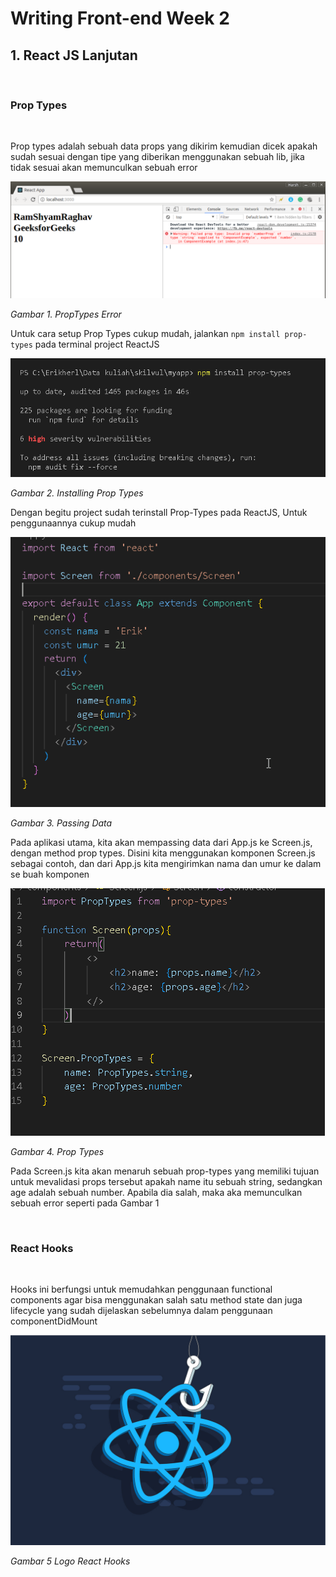 # Writing Front-end Week 2

## 1. React JS Lanjutan

<br>

### **Prop Types**

<br>

Prop types adalah sebuah data props yang dikirim kemudian dicek apakah sudah sesuai dengan tipe yang diberikan menggunakan sebuah lib, jika tidak sesuai akan memunculkan sebuah error

![Gambar 1](./1%20Lanjutan/PropTypes.png)

*Gambar 1. PropTypes Error*

Untuk cara setup Prop Types cukup mudah, jalankan `npm install prop-types` pada terminal project ReactJS

![Gambar 2](./1%20Lanjutan/Installing.png)

*Gambar 2. Installing Prop Types*

Dengan begitu project sudah terinstall Prop-Types pada ReactJS, Untuk penggunaannya cukup mudah

![Gambar 3](./1%20Lanjutan/PropTypes2.png)

*Gambar 3. Passing Data*

Pada aplikasi utama, kita akan mempassing data dari App.js ke Screen.js, dengan method prop types. Disini kita menggunakan komponen Screen.js sebagai contoh, dan dari App.js kita mengirimkan nama dan umur ke dalam se buah komponen

![Gambar 4](./1%20Lanjutan/PropTypes3.png)

*Gambar 4. Prop Types*

Pada Screen.js kita akan menaruh sebuah prop-types yang memiliki tujuan untuk mevalidasi props tersebut apakah name itu sebuah string, sedangkan age adalah sebuah number. Apabila dia salah, maka aka memunculkan sebuah error seperti pada Gambar 1


<br>

### **React Hooks**

<br>

Hooks ini berfungsi untuk memudahkan penggunaan functional components agar bisa menggunakan salah satu method state dan juga lifecycle yang sudah dijelaskan sebelumnya dalam penggunaan componentDidMount

![Gambar 5](./1%20Lanjutan/Hooks.jpg)

*Gambar 5 Logo React Hooks*

